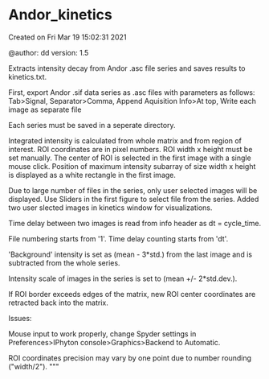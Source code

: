 # Andor_kinetics
Created on Fri Mar 19 15:02:31 2021

@author: dd
version: 1.5

Extracts intensity decay from Andor .asc file series and saves results to 
kinetics.txt.

First, export Andor .sif data series as .asc files with parameters as follows: 
Tab>Signal, Separator>Comma, 
Append Aquisition Info>At top, Write each image as separate file

Each series must be saved in a seperate directory.

Integrated intensity is calculated from whole matrix and from region of interest.
ROI coordinates are in pixel numbers. ROI width x height must be set manually.
The center of ROI is selected in the first image with a single mouse click. 
Position of maximum intensity subarray of size width x height is displayed as 
a white rectangle in the first image.

Due to large number of files in the series, only user selected images will be 
displayed.
Use Sliders in the first figure to select file from the series.
Added two user slected images in kinetics window for visualizations.

Time delay between two images is read from info header as 
dt = cycle_time.

File numbering starts from '1'. 
Time delay counting starts from 'dt'.
 
'Background' intensity is set as (mean - 3*std.) from the last image and 
is subtracted from the whole series.

Intensity scale of images in the series is set to (mean +/- 2*std.dev.).

If ROI border exceeds edges of the matrix, new ROI center coordinates are 
retracted back into the matrix.

Issues:

Mouse input to work properly, change Spyder settings in
Preferences>IPhyton console>Graphics>Backend to Automatic.

ROI coordinates precision may vary by one point due to number 
rounding ("width/2").
"""
